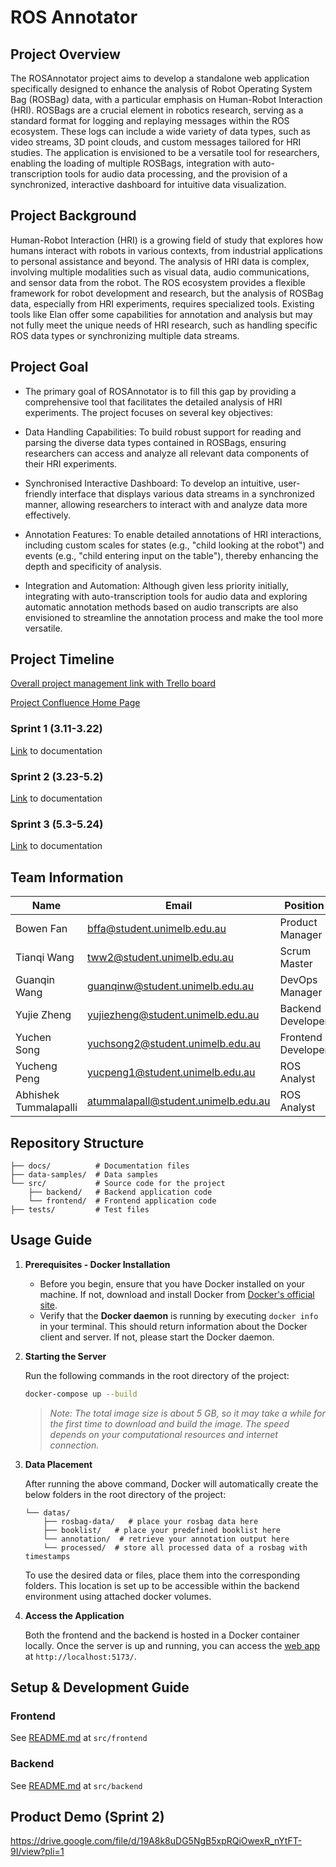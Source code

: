 # ROS Annotator
## Project Overview
The ROSAnnotator project aims to develop a standalone web application specifically designed to enhance the analysis of Robot Operating System Bag (ROSBag) data, with a particular emphasis on Human-Robot Interaction (HRI). ROSBags are a crucial element in robotics research, serving as a standard format for logging and replaying messages within the ROS ecosystem. These logs can include a wide variety of data types, such as video streams, 3D point clouds, and custom messages tailored for HRI studies. The application is envisioned to be a versatile tool for researchers, enabling the loading of multiple ROSBags, integration with auto-transcription tools for audio data processing, and the provision of a synchronized, interactive dashboard for intuitive data visualization.

## Project Background
Human-Robot Interaction (HRI) is a growing field of study that explores how humans interact with robots in various contexts, from industrial applications to personal assistance and beyond. The analysis of HRI data is complex, involving multiple modalities such as visual data, audio communications, and sensor data from the robot. The ROS ecosystem provides a flexible framework for robot development and research, but the analysis of ROSBag data, especially from HRI experiments, requires specialized tools. Existing tools like Elan offer some capabilities for annotation and analysis but may not fully meet the unique needs of HRI research, such as handling specific ROS data types or synchronizing multiple data streams.

## Project Goal
*  The primary goal of ROSAnnotator is to fill this gap by providing a comprehensive tool that facilitates the detailed analysis of HRI experiments. The project focuses on several key objectives:

*  Data Handling Capabilities: To build robust support for reading and parsing the diverse data types contained in ROSBags, ensuring researchers can access and analyze all relevant data components of their HRI experiments.

*  Synchronised Interactive Dashboard: To develop an intuitive, user-friendly interface that displays various data streams in a synchronized manner, allowing researchers to interact with and analyze data more effectively.

*  Annotation Features: To enable detailed annotations of HRI interactions, including custom scales for states (e.g., "child looking at the robot") and events (e.g., "child entering input on the table"), thereby enhancing the depth and specificity of analysis.

*  Integration and Automation: Although given less priority initially, integrating with auto-transcription tools for audio data and exploring automatic annotation methods based on audio transcripts are also envisioned to streamline the annotation process and make the tool more versatile.

## Project Timeline

[Overall project management link with Trello board](https://comp90082-2024-na-koala.atlassian.net/wiki/spaces/comp900822/pages/6062124/Sprint+Management+with+Trello+Board)


[Project Confluence Home Page](https://comp90082-2024-na-koala.atlassian.net/wiki/spaces/comp900822/overview?homepageId=589914)

### Sprint 1 (3.11-3.22)
[Link](https://comp90082-2024-na-koala.atlassian.net/wiki/spaces/comp900822/pages/3932161/Sprint+1) to documentation

### Sprint 2 (3.23-5.2)
[Link](https://comp90082-2024-na-koala.atlassian.net/wiki/spaces/comp900822/pages/7143431/Sprint+2) to documentation
### Sprint 3 (5.3-5.24)
[Link](https://comp90082-2024-na-koala.atlassian.net/wiki/spaces/comp900822/pages/7471122/Sprint+3) to documentation
## Team Information

| Name                  | Email                               | Position           |
| --------------------- | ----------------------------------- | ------------------ |
| Bowen Fan             | bffa@student.unimelb.edu.au         | Product Manager    |
| Tianqi Wang           | tww2@student.unimelb.edu.au         | Scrum Master       |
| Guanqin Wang          | guanqinw@student.unimelb.edu.au     | DevOps Manager     |
| Yujie Zheng           | yujiezheng@student.unimelb.edu.au   | Backend Developer  |
| Yuchen Song           | yuchsong2@student.unimelb.edu.au    | Frontend Developer |
| Yucheng Peng          | yucpeng1@student.unimelb.edu.au     | ROS Analyst        |
| Abhishek Tummalapalli | atummalapall@student.unimelb.edu.au | ROS Analyst        |

## Repository Structure

```
├── docs/          # Documentation files
├── data-samples/  # Data samples
└── src/           # Source code for the project
    ├── backend/   # Backend application code
    └── frontend/  # Frontend application code
├── tests/         # Test files
```

## Usage Guide

1. **Prerequisites - Docker Installation**

   - Before you begin, ensure that you have Docker installed on your machine. If not, download and install Docker from [Docker's official site](https://www.docker.com/get-started).
   - Verify that the **Docker daemon** is running by executing `docker info` in your terminal. This should return information about the Docker client and server. If not, please start the Docker daemon.

2. **Starting the Server**

   Run the following commands in the root directory of the project:

   ```bash
   docker-compose up --build
   ```

   > _Note: The total image size is about 5 GB, so it may take a while for the first time to download and build the image. The speed depends on your computational resources and internet connection._

3. **Data Placement**

   After running the above command, Docker will automatically create the below folders in the root directory of the project:

   ```
   └── datas/
       ├── rosbag-data/   # place your rosbag data here
       ├── booklist/   # place your predefined booklist here
       └── annotation/  # retrieve your annotation output here
       └── processed/  # store all processed data of a rosbag with timestamps
   ```

   To use the desired data or files, place them into the corresponding folders. This location is set up to be accessible within the backend environment using attached docker volumes.

4. **Access the Application**

   Both the frontend and the backend is hosted in a Docker container locally. Once the server is up and running, you can access the [web app](http://localhost:5173/) at `http://localhost:5173/`.

## Setup & Development Guide

### Frontend

See [README.md](https://github.com/COMP90082-2024-SM1/ros-annotator/tree/main/src/frontend#readme) at <code>src/frontend</code>

### Backend

See [README.md](https://github.com/COMP90082-2024-SM1/ros-annotator/blob/main/src/backend/readme.md) at <code>src/backend</code>

## Product Demo (Sprint 2)

https://drive.google.com/file/d/19A8k8uDG5NgB5xpRQiOwexR_nYtFT-9I/view?pli=1
